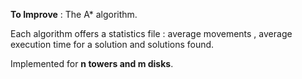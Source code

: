 **To Improve** :  The A* algorithm.

Each algorithm offers a statistics file : average movements , average execution time for a solution and solutions found.

Implemented for **n towers and m disks**.
